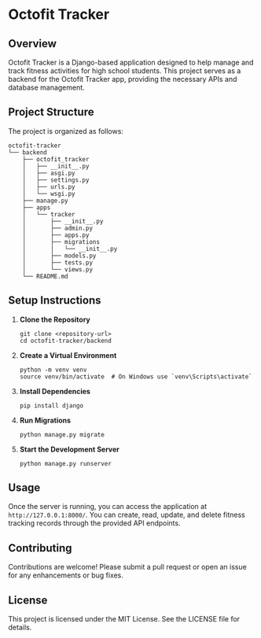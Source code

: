 # Octofit Tracker

## Overview
Octofit Tracker is a Django-based application designed to help manage and track fitness activities for high school students. This project serves as a backend for the Octofit Tracker app, providing the necessary APIs and database management.

## Project Structure
The project is organized as follows:

```
octofit-tracker
└── backend
    ├── octofit_tracker
    │   ├── __init__.py
    │   ├── asgi.py
    │   ├── settings.py
    │   ├── urls.py
    │   └── wsgi.py
    ├── manage.py
    ├── apps
    │   └── tracker
    │       ├── __init__.py
    │       ├── admin.py
    │       ├── apps.py
    │       ├── migrations
    │       │   └── __init__.py
    │       ├── models.py
    │       ├── tests.py
    │       └── views.py
    └── README.md
```

## Setup Instructions

1. **Clone the Repository**
   ```
   git clone <repository-url>
   cd octofit-tracker/backend
   ```

2. **Create a Virtual Environment**
   ```
   python -m venv venv
   source venv/bin/activate  # On Windows use `venv\Scripts\activate`
   ```

3. **Install Dependencies**
   ```
   pip install django
   ```

4. **Run Migrations**
   ```
   python manage.py migrate
   ```

5. **Start the Development Server**
   ```
   python manage.py runserver
   ```

## Usage
Once the server is running, you can access the application at `http://127.0.0.1:8000/`. You can create, read, update, and delete fitness tracking records through the provided API endpoints.

## Contributing
Contributions are welcome! Please submit a pull request or open an issue for any enhancements or bug fixes.

## License
This project is licensed under the MIT License. See the LICENSE file for details.